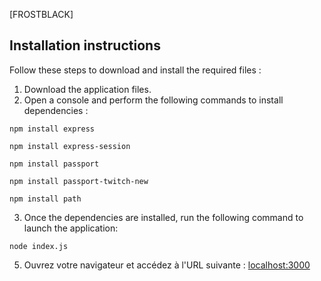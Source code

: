 [FROSTBLACK]
## Installation instructions

Follow these steps to download and install the required files :

1. Download the application files.
2. Open a console and perform the following commands to install dependencies :

```
npm install express
```
```
npm install express-session
```
```
npm install passport
```
```
npm install passport-twitch-new
```
```
npm install path
```
3. Once the dependencies are installed, run the following command to launch the application:
```
node index.js
```
5. Ouvrez votre navigateur et accédez à l'URL suivante : [localhost:3000](http://localhost:3000)
